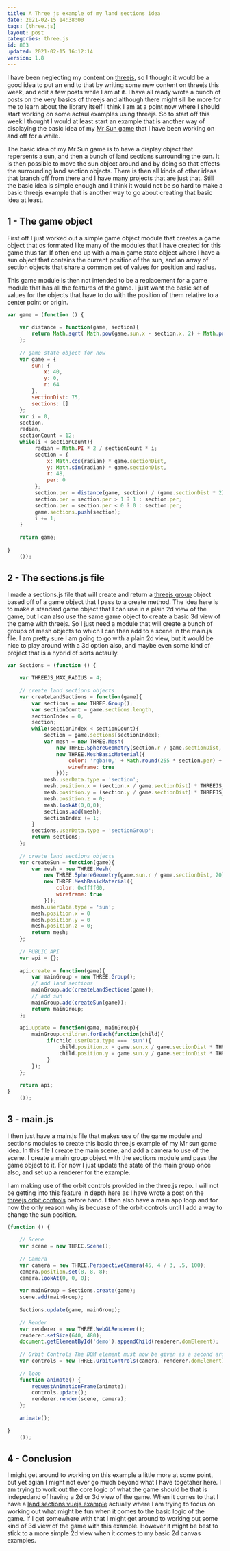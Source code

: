 ```yaml
---
title: A Three js example of my land sections idea
date: 2021-02-15 14:38:00
tags: [three.js]
layout: post
categories: three.js
id: 803
updated: 2021-02-15 16:12:14
version: 1.8
---
```


I have been neglecting my content on [threejs](https://threejs.org/), so I thought it would be a good idea to put an end to that by writing some new content on threejs this week, and edit a few posts while I am at it. I have all ready wrote a bunch of posts on the very basics of threejs and although there might sill be more for me to learn about the library itself I think I am at a point now where I should start working on some actaul examples using threejs. So to start off this week I thought I would at least start an example that is another way of displaying the basic idea of my [Mr Sun game](/2020/11/03/canvas-example-game-mr-sun/) that I have been working on and off for a while.

The basic idea of my Mr Sun game is to have a display object that repersents a sun, and then a bunch of land sections surrounding the sun. It is then possible to move the sun object around and by doing so that effects the surrounding land section objects. There is then all kinds of other ideas that branch off from there and I have many projects that are just that. Still the basic idea is simple enough and I think it would not be so hard to make a basic threejs example that is another way to go about creating that basic idea at least.

<!-- more -->

## 1 - The game object

First off I just worked out a simple game object module that creates a game object that os formated like many of the modules that I have created for this game thus far. If often end up with a main game state object where I have a sun object that contains the current position of the sun, and an array of section objects that share a common set of values for position and radius.

This game module is then not intended to be a replacement for a game module that has all the features of the game. I just want the basic set of values for the objects that have to do with the position of them relative to a center point or origin.

```js
var game = (function () {
 
    var distance = function(game, section){
        return Math.sqrt( Math.pow(game.sun.x - section.x, 2) + Math.pow(game.sun.y - section.y, 2) );
    };
 
    // game state object for now
    var game = {
        sun: {
            x: 40,
            y: 0,
            r: 64
        },
        sectionDist: 75,
        sections: []
    };
    var i = 0,
    section,
    radian,
    sectionCount = 12;
    while(i < sectionCount){
         radian = Math.PI * 2 / sectionCount * i;
         section = {
             x: Math.cos(radian) * game.sectionDist,
             y: Math.sin(radian) * game.sectionDist,
             r: 48,
             per: 0
         };
         section.per = distance(game, section) / (game.sectionDist * 2);
         section.per = section.per > 1 ? 1 : section.per;
         section.per = section.per < 0 ? 0 : section.per;
         game.sections.push(section);
         i += 1;
    }
 
    return game;
 
}
    ());
```

## 2 - The sections.js file

I made a sections.js file that will create and return a [threejs group](/2018/05/16/threejs-grouping-mesh-objects/) object based off of a game object that I pass to a create method. The idea here is to make a standard game object that I can use in a plain 2d view of the game, but I can also use the same game object to create a basic 3d view of the game with threejs. So I just need a module that will create a bunch of groups of mesh objects to which I can then add to a scene in the main.js file. I am pretty sure I am going to go with a plain 2d view, but it would be nice to play around with a 3d option also, and maybe even some kind of project that is a hybrid of sorts actaully.

```js
var Sections = (function () {
 
    var THREEJS_MAX_RADIUS = 4;
 
    // create land sections objects
    var createLandSections = function(game){
        var sections = new THREE.Group();
        var sectionCount = game.sections.length,
        sectionIndex = 0,
        section;
        while(sectionIndex < sectionCount){
            section = game.sections[sectionIndex];
            var mesh = new THREE.Mesh(
                new THREE.SphereGeometry(section.r / game.sectionDist, 20),
                new THREE.MeshBasicMaterial({
                    color: 'rgba(0,' + Math.round(255 * section.per) + ',0,1)',
                    wireframe: true
                }));
            mesh.userData.type = 'section';
            mesh.position.x = (section.x / game.sectionDist) * THREEJS_MAX_RADIUS;
            mesh.position.y = (section.y / game.sectionDist) * THREEJS_MAX_RADIUS;
            mesh.position.z = 0;
            mesh.lookAt(0,0,0);
            sections.add(mesh);
            sectionIndex += 1;
        }
        sections.userData.type = 'sectionGroup';
        return sections;
    };
 
    // create land sections objects
    var createSun = function(game){
        var mesh = new THREE.Mesh(
            new THREE.SphereGeometry(game.sun.r / game.sectionDist, 20),
            new THREE.MeshBasicMaterial({
                color: 0xffff00,
                wireframe: true
            }));
        mesh.userData.type = 'sun';
        mesh.position.x = 0
        mesh.position.y = 0
        mesh.position.z = 0;
        return mesh;
    };
 
    // PUBLIC API
    var api = {};
 
    api.create = function(game){
        var mainGroup = new THREE.Group();
        // add land sections
        mainGroup.add(createLandSections(game));
        // add sun
        mainGroup.add(createSun(game));
        return mainGroup;
    };
 
    api.update = function(game, mainGroup){
        mainGroup.children.forEach(function(child){
             if(child.userData.type === 'sun'){
                 child.position.x = game.sun.x / game.sectionDist * THREEJS_MAX_RADIUS;
                 child.position.y = game.sun.y / game.sectionDist * THREEJS_MAX_RADIUS;
             }
        });
    };
 
    return api;
}
    ());
```

## 3 - main.js

I then just have a main.js file that makes use of the game module and sections modules to create this basic three.js example of my Mr sun game idea. In this file I create the main scene, and add a camera to use of the scene. I create a main group object with the sections module and pass the game object to it. For now I just update the state of the main group once also, and set up a renderer for the example.

I am making use of the orbit controls provided in the three.js repo. I will not be getting into this feature in depth here as I have wrote a post on the [threejs orbit controls](/2018/04/13/threejs-orbit-controls/) before hand. I then also have a main app loop and for now the only reason why is becuase of the orbit controls until I add a way to change the sun position.

```js
(function () {
 
    // Scene
    var scene = new THREE.Scene();
 
    // Camera
    var camera = new THREE.PerspectiveCamera(45, 4 / 3, .5, 100);
    camera.position.set(8, 8, 8);
    camera.lookAt(0, 0, 0);
 
    var mainGroup = Sections.create(game);
    scene.add(mainGroup);
 
    Sections.update(game, mainGroup);
 
    // Render
    var renderer = new THREE.WebGLRenderer();
    renderer.setSize(640, 480);
    document.getElementById('demo').appendChild(renderer.domElement);
 
    // Orbit Controls The DOM element must now be given as a second argument
    var controls = new THREE.OrbitControls(camera, renderer.domElement);
 
    // loop
    function animate() {
        requestAnimationFrame(animate);
        controls.update();
        renderer.render(scene, camera);
    };
 
    animate();
 
}
    ());
```

## 4 - Conclusion

I might get around to working on this example a little more at some point, but yet agian I might not ever go much beyond what I have togetaher here. I am trying to work out the core logic of what the game should be that is indepedand of having a 2d or 3d view of the game. When it comes to that I have a [land sections vuejs example](/2021/02/02/vuejs-example-land-sections/) actually where I am trying to focus on working out what might be fun when it comes to the basic logic of the game. If I get somewhere with that I might get around to working out some kind of 3d view of the game with this example. However it might be best to stick to a more simple 2d view when it comes to my basic 2d canvas examples.
